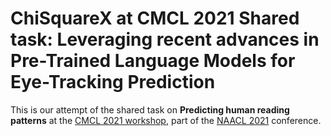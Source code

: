 # ChiSquareX at CMCL 2021 Shared task: Leveraging recent advances in Pre-Trained Language Models for Eye-Tracking Prediction
This is our attempt of the shared task on **Predicting human reading patterns** at the [CMCL 2021 workshop](https://cmclorg.github.io/), part of the [NAACL 2021](https://2021.naacl.org/) conference.  
